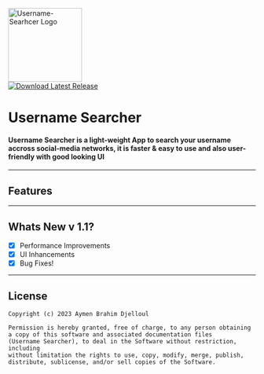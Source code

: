<div align="left">
  <img src="https://github.com/aymenbrahimdjelloul/Username-Searhcer/blob/main/images/icon.png" alt="Username-Searhcer Logo" width="150" height="150">
</div>

<a href="https://github.com/aymenbrahimdjelloul/Username-Searhcer/releases/latest">
    <img src="https://img.shields.io/github/v/release/aymenbrahimdjelloul/Username-Searhcer?color=green&label=Download&style=for-the-badge" alt="Download Latest Release">
  </a>


# **Username Searcher**

#### Username Searcher is a light-weight App to search your username accross social-media networks, it is faster & easy to use and also user-friendly with good looking UI

---

## Features



---
## Whats New v 1.1?

- [x] Performance Improvements
- [x] UI Inhancements
- [x] Bug Fixes!

---

## **License**

~~~
Copyright (c) 2023 Aymen Brahim Djelloul

Permission is hereby granted, free of charge, to any person obtaining
a copy of this software and associated documentation files
(Username Searcher), to deal in the Software without restriction, including
without limitation the rights to use, copy, modify, merge, publish,
distribute, sublicense, and/or sell copies of the Software.
~~~
